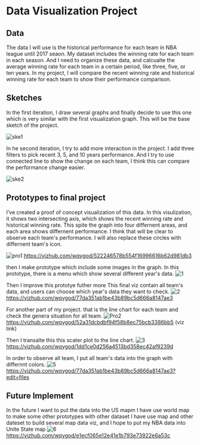 # Data Visualization Project

## Data

The data I will use is the historical performance for each team in NBA league until 2017 seaon. My dataset includes the winning rate for each team in each season. And I need to organize these data, and calcualte the average winning rate for each team in a certain period, like three, five, or ten years. In my project, I will compare the recent winning rate and historical winning rate for each team to show their performance comparison.

## Sketches

In the first iteration, I draw several graphs and finally decide to use this one which is very similar with the first visualization graph. This will be the base sketch of the project.

![ske1](https://user-images.githubusercontent.com/54642539/220195827-14c1d29f-0b2b-4346-a344-a3f418e77dae.png)

In he second iteration, I try to add more interaction in the project. I add three filters to pick recent 3, 5, and 10 years performance. And I try to use connected line to show the change on each team, I think this can compare the performance change easier.

![ske2](https://user-images.githubusercontent.com/54642539/220196033-270390f0-c88f-46bc-897e-6a30386d4198.png)

## Prototypes to final project 

I’ve created a proof of concept visualization of this data. In this visulization, it shows two intersecting axis, which shows the recent winning rate and historical winning rate. This spite the graph into four differnent areas, and each area shows differnent performance. I think that will be clear to observe each team's performance. I will also replace these circles with differnent team's icon. 

![pro1](https://user-images.githubusercontent.com/54642539/220192532-59c55587-2c54-40f6-bef2-1e6389ca06b4.png)
https://vizhub.com/wqygod/522246578b554f16996616b62d981db3 

then I make prototype which include some images in the graph. In this prototype, there is a menu which show several different year's data. 
![1](https://user-images.githubusercontent.com/54642539/235008450-7565212e-ff3e-4d35-98b0-12a8a89a21b7.png)

Then I improve this prototye futher more 
This final viz contain all team's data, and users can choose which year's data they want to check. 
![2](https://user-images.githubusercontent.com/54642539/235008901-af0e063a-3c6e-4bbc-87f9-1b244ac8dfb7.png)
https://vizhub.com/wqygod/77da351ab1be43b89bc5d666a8147ae3

For another part of my project. that is the line chart for each team and check the genera situation for all team. 
![Pro2](https://user-images.githubusercontent.com/54642539/220193445-912b1656-24ea-4ab1-adfa-805310226906.png)
https://vizhub.com/wqygod/52a31dcbdbf94f58b8ec75bcb3386bb5 (viz link)

Then I transalte this this scater plot to the line chart.
![3](https://user-images.githubusercontent.com/54642539/235009146-1784b426-178b-448c-9ec8-446d4b9aa18d.png)
https://vizhub.com/wqygod/1dd1ce0d256a4513bd358ec42af9239d

In order to observe all team, I put all team's data into the graph with differnnt colors. 
![5](https://user-images.githubusercontent.com/54642539/235011380-13498abe-bc3d-4198-8c85-58b74de73a9e.png)
https://vizhub.com/wqygod/77da351ab1be43b89bc5d666a8147ae3?edit=files

## Future Implement  

In the future I want to put the data into the US mapm I have use world map to make some other prototypes with other dataset 
I have use map and other dateset to build several map data viz, and I hope to put my NBA data into Unite State map
![6](https://user-images.githubusercontent.com/54642539/235011909-cea8d60f-c712-4a70-87d8-322c64ae8004.png)
https://vizhub.com/wqygod/e1ecf065e12e41e1b793e73922e6a53c
